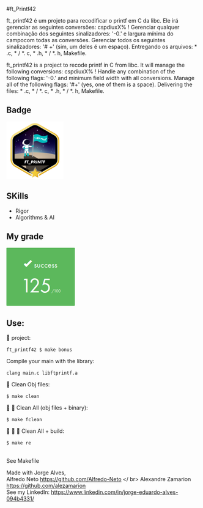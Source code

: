 #ft_Printf42

ft_printf42 é um projeto para recodificar o printf em C da libc. Ele irá gerenciar as seguintes conversões: cspdiuxX% !
Gerenciar qualquer combinação dos seguintes sinalizadores: '-0.' e largura mínima do campocom todas as conversões.
Gerenciar todos os seguintes sinalizadores: '# +' (sim, um deles é um espaço).
Entregando os arquivos: * .c, * / *. c, * .h, * / *. h, Makefile.

ft_printf42 is a project to recode printf in C from libc.  It will manage the following conversions: cspdiuxX% !  Handle any combination of the following flags: '-0.'  and minimum field width with all conversions.  Manage all of the following flags: '#+' (yes, one of them is a space).  Delivering the files: * .c, * / *.  c, * .h, * / *.  h, Makefile. <br/>

## Badge

<img src="ft_printfm.png">

## SKills

 - Rigor
 - Algorithms & AI

 ## My grade

 <img src="score printf.png"> 

## Use:

🚧 project:
```
ft_printf42 $ make bonus
```
Compile your main with the library:
```
clang main.c libftprintf.a
```
:shower: Clean Obj files:<br/>
```
$ make clean
```
:shower: :shower: Clean All (obj files + binary):<br/>
```
$ make fclean
```
:shower: :shower: 🚧 Clean All + build:<br/>
```
$ make re
```
<br/>See Makefile<br/>

Made with Jorge Alves,</br> 
Alfredo Neto https://github.com/Alfredo-Neto </ br>
Alexandre Zamarion https://github.com/alezamarion <br />
See my LinkedIn: https://www.linkedin.com/in/jorge-eduardo-alves-094b4331/
